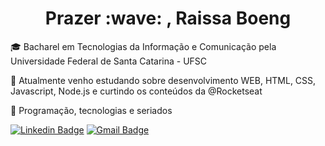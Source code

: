 <h1 align=center> Prazer :wave: , Raissa Boeng</h1>

<p>🎓 Bacharel em Tecnologias da Informação e Comunicação pela Universidade Federal de Santa Catarina - UFSC </p>
<p>🌱 Atualmente venho estudando sobre desenvolvimento WEB, HTML, CSS, Javascript, Node.js e curtindo os conteúdos da @Rocketseat </p>
<p>💜 Programação, tecnologias e seriados </p>


[![Linkedin Badge](https://img.shields.io/badge/-RaissaBoeng-blue?style=flat-square&logo=Linkedin&logoColor=white&link=https://www.linkedin.com/in/raissa-boeng-da-silva-a380a1157/)](https://www.linkedin.com/in/raissa-boeng-da-silva-a380a1157/)   [![Gmail Badge](https://img.shields.io/badge/-raissa.boeng@gmail.com-c14438?style=flat-square&logo=Gmail&logoColor=white&link=mailto:raissa.boeng@gmail.com)](mailto:raissa.boeng@gmail.com) 
